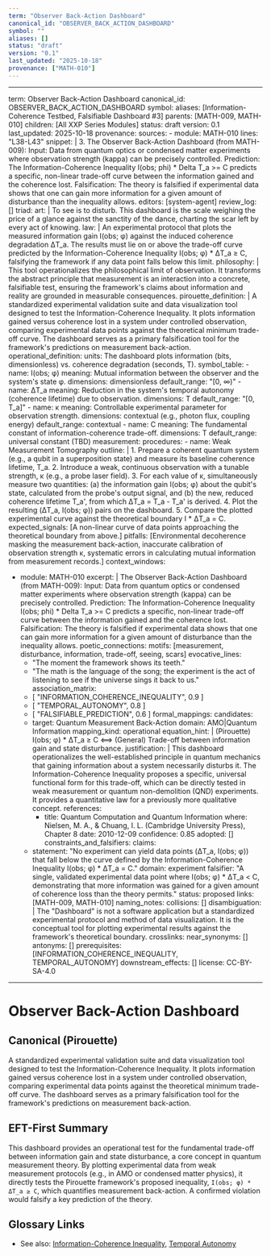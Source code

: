 ```yaml
---
term: "Observer Back-Action Dashboard"
canonical_id: "OBSERVER_BACK_ACTION_DASHBOARD"
symbol: ""
aliases: []
status: "draft"
version: "0.1"
last_updated: "2025-10-18"
provenance: ["MATH-010"]
---
```


---
term: Observer Back-Action Dashboard
canonical_id: OBSERVER_BACK_ACTION_DASHBOARD
symbol: 
aliases: [Information-Coherence Testbed, Falsifiable Dashboard #3]
parents: [MATH-009, MATH-010]
children: [All XXP Series Modules]
status: draft
version: 0.1
last_updated: 2025-10-18
provenance:
  sources:
    - module: MATH-010
      lines: "L38-L43"
      snippet: |
        3. The Observer Back-Action Dashboard (from MATH-009):
        Input: Data from quantum optics or condensed matter experiments where observation strength (kappa) can be precisely controlled.
        Prediction: The Information-Coherence Inequality I(obs; phi) * Delta T_a >= C predicts a specific, non-linear trade-off curve between the information gained and the coherence lost.
        Falsification: The theory is falsified if experimental data shows that one can gain more information for a given amount of disturbance than the inequality allows.
  editors: [system-agent]
  review_log: []
triad:
  art: |
    To see is to disturb. This dashboard is the scale weighing the price of a glance against the sanctity of the dance, charting the scar left by every act of knowing.
  law: |
    An experimental protocol that plots the measured information gain I(obs; φ) against the induced coherence degradation ΔT_a. The results must lie on or above the trade-off curve predicted by the Information-Coherence Inequality I(obs; φ) * ΔT_a ≥ C, falsifying the framework if any data point falls below this limit.
  philosophy: |
    This tool operationalizes the philosophical limit of observation. It transforms the abstract principle that measurement is an interaction into a concrete, falsifiable test, ensuring the framework's claims about information and reality are grounded in measurable consequences.
pirouette_definition: |
  A standardized experimental validation suite and data visualization tool designed to test the Information-Coherence Inequality. It plots information gained versus coherence lost in a system under controlled observation, comparing experimental data points against the theoretical minimum trade-off curve. The dashboard serves as a primary falsification tool for the framework's predictions on measurement back-action.
operational_definition:
  units: The dashboard plots information (bits, dimensionless) vs. coherence degradation (seconds, T).
  symbol_table:
    - name: I(obs; φ)
      meaning: Mutual information between the observer and the system's state φ.
      dimensions: dimensionless
      default_range: "[0, ∞)"
    - name: ΔT_a
      meaning: Reduction in the system's temporal autonomy (coherence lifetime) due to observation.
      dimensions: T
      default_range: "[0, T_a]"
    - name: κ
      meaning: Controllable experimental parameter for observation strength.
      dimensions: contextual (e.g., photon flux, coupling energy)
      default_range: contextual
    - name: C
      meaning: The fundamental constant of information-coherence trade-off.
      dimensions: T
      default_range: universal constant (TBD)
  measurement:
    procedures:
      - name: Weak Measurement Tomography
        outline: |
          1. Prepare a coherent quantum system (e.g., a qubit in a superposition state) and measure its baseline coherence lifetime, T_a.
          2. Introduce a weak, continuous observation with a tunable strength, κ (e.g., a probe laser field).
          3. For each value of κ, simultaneously measure two quantities: (a) the information gain I(obs; φ) about the qubit's state, calculated from the probe's output signal, and (b) the new, reduced coherence lifetime T_a', from which ΔT_a = T_a - T_a' is derived.
          4. Plot the resulting (ΔT_a, I(obs; φ)) pairs on the dashboard.
          5. Compare the plotted experimental curve against the theoretical boundary I * ΔT_a = C.
        expected_signals: [A non-linear curve of data points approaching the theoretical boundary from above.]
        pitfalls: [Environmental decoherence masking the measurement back-action, inaccurate calibration of observation strength κ, systematic errors in calculating mutual information from measurement records.]
context_windows:
  - module: MATH-010
    excerpt: |
      The Observer Back-Action Dashboard (from MATH-009):
      Input: Data from quantum optics or condensed matter experiments where observation strength (kappa) can be precisely controlled.
      Prediction: The Information-Coherence Inequality I(obs; phi) * Delta T_a >= C predicts a specific, non-linear trade-off curve between the information gained and the coherence lost.
      Falsification: The theory is falsified if experimental data shows that one can gain more information for a given amount of disturbance than the inequality allows.
poetic_connections:
  motifs: [measurement, disturbance, information, trade-off, seeing, scars]
  evocative_lines:
    - "The moment the framework shows its teeth."
    - "The math is the language of the song; the experiment is the act of listening to see if the universe sings it back to us."
  association_matrix:
    - [ "INFORMATION_COHERENCE_INEQUALITY", 0.9 ]
    - [ "TEMPORAL_AUTONOMY", 0.8 ]
    - [ "FALSIFIABLE_PREDICTION", 0.6 ]
formal_mappings:
  candidates:
    - target: Quantum Measurement Back-Action
      domain: AMO|Quantum Information
      mapping_kind: operational
      equation_hint: |
        (Pirouette) I(obs; φ) * ΔT_a ≥ C  <==> (General) Trade-off between information gain and state disturbance.
      justification: |
        This dashboard operationalizes the well-established principle in quantum mechanics that gaining information about a system necessarily disturbs it. The Information-Coherence Inequality proposes a specific, universal functional form for this trade-off, which can be directly tested in weak measurement or quantum non-demolition (QND) experiments. It provides a quantitative law for a previously more qualitative concept.
      references:
        - title: Quantum Computation and Quantum Information
          where: Nielsen, M. A., & Chuang, I. L. (Cambridge University Press), Chapter 8
          date: 2010-12-09
      confidence: 0.85
  adopted: []
constraints_and_falsifiers:
  claims:
    - statement: "No experiment can yield data points (ΔT_a, I(obs; φ)) that fall below the curve defined by the Information-Coherence Inequality I(obs; φ) * ΔT_a = C."
      domain: experiment
      falsifier: "A single, validated experimental data point where I(obs; φ) * ΔT_a < C, demonstrating that more information was gained for a given amount of coherence loss than the theory permits."
      status: proposed
      links: [MATH-009, MATH-010]
naming_notes:
  collisions: []
  disambiguation: |
    The "Dashboard" is not a software application but a standardized experimental protocol and method of data visualization. It is the conceptual tool for plotting experimental results against the framework's theoretical boundary.
crosslinks:
  near_synonyms: []
  antonyms: []
  prerequisites: [INFORMATION_COHERENCE_INEQUALITY, TEMPORAL_AUTONOMY]
  downstream_effects: []
license: CC-BY-SA-4.0
---

# Observer Back-Action Dashboard

## Canonical (Pirouette)
A standardized experimental validation suite and data visualization tool designed to test the Information-Coherence Inequality. It plots information gained versus coherence lost in a system under controlled observation, comparing experimental data points against the theoretical minimum trade-off curve. The dashboard serves as a primary falsification tool for the framework's predictions on measurement back-action.

## EFT-First Summary
This dashboard provides an operational test for the fundamental trade-off between information gain and state disturbance, a core concept in quantum measurement theory. By plotting experimental data from weak measurement protocols (e.g., in AMO or condensed matter physics), it directly tests the Pirouette framework's proposed inequality, `I(obs; φ) * ΔT_a ≥ C`, which quantifies measurement back-action. A confirmed violation would falsify a key prediction of the theory.

## Glossary Links
- See also: [Information-Coherence Inequality](<./information_coherence_inequality.md>), [Temporal Autonomy](<./temporal_autonomy.md>)
